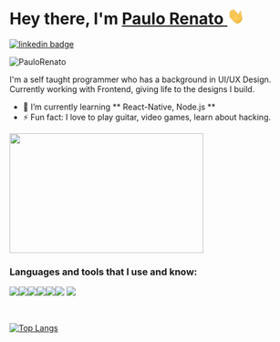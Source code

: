 <h1>Hey there, I'm <a  href="https://github.com/dev-Paulo/">Paulo Renato </a> <img  src="https://raw.githubusercontent.com/ABSphreak/ABSphreak/master/gifs/Hi.gif" width="30px"></h1>

[![linkedin badge](	https://img.shields.io/badge/LinkedIn-0077B5?style=for-the-badge&logo=linkedin&logoColor=white)](https://www.linkedin.com/in/paulorenatooli/)

<p align="left"> <img src="https://komarev.com/ghpvc/?username=dev-Paulo" alt="PauloRenato" /> </p>

I'm a self taught programmer who has a background in UI/UX Design. Currently working with Frontend, giving life to the designs I build.
<br>

- 🌱 I’m currently learning ** React-Native, Node.js **
- ⚡ Fun fact: I love to play guitar, video games, learn about hacking.

<img align='center' src="https://media.tenor.com/3bTxZ4HdrysAAAAC/pixels-neon.gif" width="340" height="210">
<h3 align="left">Languages and tools that I use and know:</h3>
<p align="left"><img src="https://img.icons8.com/color/48/4a90e2/git.png"/><img src="https://img.icons8.com/color/48/bootstrap.png"/><img src="https://img.icons8.com/color/48/typescript.png"/><img src="https://img.icons8.com/color/48/javascript--v1.png"/><img src="https://img.icons8.com/color/48/chakra-ui.png"/><img src="https://img.icons8.com/external-tal-revivo-color-tal-revivo/48/external-react-a-javascript-library-for-building-user-interfaces-logo-color-tal-revivo.png"/>
<img src="https://img.icons8.com/fluent/48/4a90e2/github.png"/></p>
<br>

<!-- <img src = "https://github-readme-stats.vercel.app/api?username=dev-Paulo&show_icons=true&theme=dark" width = 500> -->

[![Top Langs](https://github-readme-stats.vercel.app/api/top-langs/?username=dev-Paulo&theme=dark)](https://github.com/dev-Paulo/github-readme-stats)



